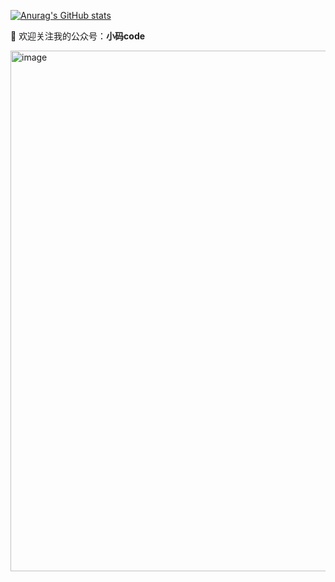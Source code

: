 <!-- ### Hi there 👋 -->

<!--
**jeremylai7/jeremylai7** is a ✨ _special_ ✨ repository because its `README.md` (this file) appears on your GitHub profile.

Here are some ideas to get you started:


- 💬 Ask me about ...
- 📫 How to reach me: ...
- 😄 Pronouns: ...
- ⚡ Fun fact: ...
-->
[![Anurag's GitHub stats](https://github-readme-stats.vercel.app/api?username=jeremylai7&show_icons=true&theme=cobalt)](https://github.com/anuraghazra/github-readme-stats)

👋 欢迎关注我的公众号：**小码code**

<!-- ![qrcode_for_gh_48118ba6d9e5_258 (3)](https://user-images.githubusercontent.com/11553237/187153156-dadb0563-4006-4fe7-b51d-e816f2092d80.jpg) -->

<!-- ![扫码_搜索联合传播样式-白色版](https://user-images.githubusercontent.com/11553237/199298374-1041cb5f-dd2c-40fe-8992-e92c7e7513c3.png) -->

<img width="833" alt="image" src="https://user-images.githubusercontent.com/11553237/218302468-941bef92-8c0b-44ff-a6a6-cc7cdc253011.png">




<!-- ![](./profile-3d-contrib/profile-green.svg#gh-light-mode-only)
![](./profile-3d-contrib/profile-night-green.svg#gh-dark-mode-only) -->



